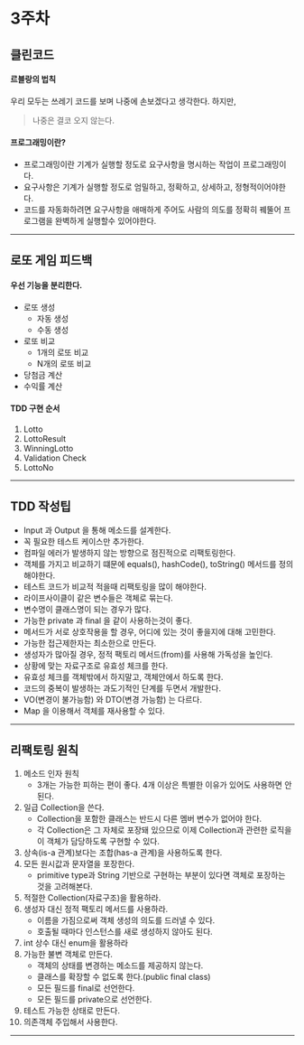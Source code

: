 # 3주차

## 클린코드

#### 르블랑의 법칙

우리 모두는 쓰레기 코드를 보며 나중에 손보겠다고 생각한다. 하지만,
> 나중은 결코 오지 않는다.

#### 프로그래밍이란?
- 프로그래밍이란 기계가 실행할 정도로 요구사항을 명시하는 작업이 프로그래밍이다.
- 요구사항은 기계가 실행할 정도로 엄밀하고, 정확하고, 상세하고, 정형적이어야한다.
- 코드를 자동화하려면 요구사항을 애매하게 주어도 사람의 의도를 정확히 꿰뚤어 프로그램을 완벽하게 실행할수 있어야한다.

---

## 로또 게임 피드백

#### 우선 기능을 분리한다.
- 로또 생성
	- 자동 생성
	- 수동 생성
- 로또 비교
	- 1개의 로또 비교
	- N개의 로또 비교
- 당첨금 계산
- 수익률 계산

#### TDD 구현 순서
1. Lotto
2. LottoResult
3. WinningLotto
4. Validation Check
5. LottoNo

---

## TDD 작성팁
- Input 과 Output 을 통해 메소드를 설계한다.
- 꼭 필요한 테스트 케이스만 추가한다.
- 컴파일 에러가 발생하지 않는 방향으로 점진적으로 리팩토링한다.
- 객체를 가지고 비교하기 떄문에 equals(), hashCode(), toString() 메서드를 정의해야한다.
- 테스트 코드가 비교적 적을때 리팩토링을 많이 해야한다.
- 라이프사이클이 같은 변수들은 객체로 묶는다.
- 변수명이 클래스명이 되는 경우가 많다.
- 가능한 private 과 final 을 같이 사용하는것이 좋다.
- 메서드가 서로 상호작용을 할 경우, 어디에 있는 것이 좋을지에 대해 고민한다.
- 가능한 접근제한자는 최소한으로 만든다.
- 생성자가 많아질 경우, 정적 팩토리 메서드(from)를 사용해 가독성을 높인다.
- 상황에 맞는 자료구조로 유효성 체크를 한다.
- 유효성 체크를 객체밖에서 하지말고, 객체안에서 하도록 한다.
- 코드의 중복이 발생하는 과도기적인 단계를 두면서 개발한다.
- VO(변경이 불가능함) 와 DTO(변경 가능함) 는 다르다.
- Map 을 이용해서 객체를 재사용할 수 있다.

---

## 리팩토링 원칙
1. 메소드 인자 원칙
	- 3개는 가능한 피하는 편이 좋다. 4개 이상은 특별한 이유가 있어도 사용하면 안된다.
2. 일급 Collection을 쓴다.
 	- Collection을 포함한 클래스는 반드시 다른 멤버 변수가 없어야 한다.
	- 각 Collection은 그 자체로 포장돼 있으므로 이제 Collection과 관련한 로직을 이 객체가 담당하도록 구현할 수 있다.
3. 상속(is-a 관계)보다는 조합(has-a 관계)을 사용하도록 한다.
4. 모든 원시값과 문자열을 포장한다.
 	- primitive type과 String 기반으로 구현하는 부분이 있다면 객체로 포장하는 것을 고려해본다.
5. 적절한 Collection(자료구조)을 활용하라.
6. 생성자 대신 정적 팩토리 메서드를 사용하라.
 	- 이름을 가짐으로써 객체 생성의 의도를 드러낼 수 있다.
 	- 호출될 때마다 인스턴스를 새로 생성하지 않아도 된다.
7. int 상수 대신 enum을 활용하라
8. 가능한 불변 객체로 만든다.
 	- 객체의 상태를 변경하는 메소드를 제공하지 않는다.
 	- 클래스를 확장할 수 없도록 한다.(public final class)
 	- 모든 필드를 final로 선언한다.
 	- 모든 필드를 private으로 선언한다.
9. 테스트 가능한 상태로 만든다.
10. 의존객체 주입해서 사용한다.

---

 